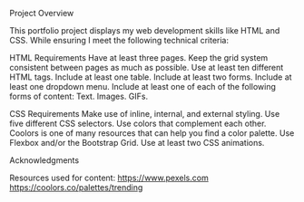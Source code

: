 Project Overview

This portfolio project displays my web development skills like HTML and CSS. While ensuring I meet the following technical criteria:

HTML Requirements
Have at least three pages.
Keep the grid system consistent between pages as much as possible.
Use at least ten different HTML tags.
Include at least one table.
Include at least two forms.
Include at least one dropdown menu.
Include at least one of each of the following forms of content: 
Text.
Images.
GIFs.


CSS Requirements
Make use of inline, internal, and external styling.
Use five different CSS selectors.
Use colors that complement each other.
Coolors is one of many resources that can help you find a color palette.
Use Flexbox and/or the Bootstrap Grid.
Use at least two CSS animations.


Acknowledgments

Resources used for content: 
https://www.pexels.com
https://coolors.co/palettes/trending

